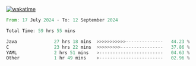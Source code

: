 [![wakatime](https://wakatime.com/badge/user/5970ac98-85fb-4bfd-a7d8-142e7d5bd274.svg)](https://wakatime.com/@5970ac98-85fb-4bfd-a7d8-142e7d5bd274)

<!--START_SECTION:waka-->

```rust
From: 17 July 2024 - To: 12 September 2024

Total Time: 59 hrs 55 mins

Java              27 hrs 18 mins  >>>>>>>>>>>--------------   44.23 %
C                 23 hrs 22 mins  >>>>>>>>>----------------   37.86 %
YAML              2 hrs 51 mins   >------------------------   04.63 %
Other             1 hr 49 mins    >------------------------   02.96 %
```

<!--END_SECTION:waka-->
